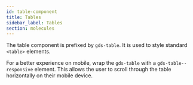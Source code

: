 ```yaml
---
id: table-component
title: Tables
sidebar_label: Tables
section: molecules
---
```


The table component is prefixed by `gds-table`. It is used to style standard `<table>` elements.

For a better experience on mobile, wrap the `gds-table` with a `gds-table--responsive` element. This allows the user to scroll through the table horizontally on their mobile device.
